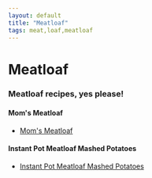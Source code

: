 ```yaml
---
layout: default
title: "Meatloaf"
tags: meat,loaf,meatloaf
---
```

# Meatloaf

### Meatloaf recipes, yes please!

#### Mom's Meatloaf
* [Mom's Meatloaf]({{site.github.url}}/Meatloaf/Meatloaf/index.html)

#### Instant Pot Meatloaf Mashed Potatoes
* [Instant Pot Meatloaf Mashed Potatoes]({{site.github.url}}/InstantPot/MeatloafMashedPotatoes/index.html)
